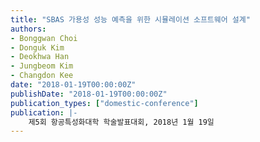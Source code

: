 ```yaml
---
title: "SBAS 가용성 성능 예측을 위한 시뮬레이션 소프트웨어 설계"
authors:
- Bonggwan Choi
- Donguk Kim
- Deokhwa Han
- Jungbeom Kim
- Changdon Kee
date: "2018-01-19T00:00:00Z"
publishDate: "2018-01-19T00:00:00Z"
publication_types: ["domestic-conference"]
publication: |-
    제5회 항공특성화대학 학술발표대회, 2018년 1월 19일
---
```


